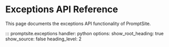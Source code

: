 

# Exceptions API Reference

This page documents the exceptions API functionality of PromptSite.

::: promptsite.exceptions
    handler: python
    options:
        show_root_heading: true
        show_source: false
        heading_level: 2